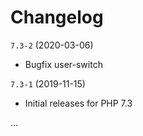 # Changelog


`7.3-2` (2020-03-06)
- Bugfix user-switch


`7.3-1` (2019-11-15)
- Initial releases for PHP 7.3


...
